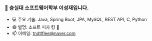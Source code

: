 ### 👋 숭실대 소프트웨어학부 이성재입니다.

- 💻 주요 기술: Java, Spring Boot, JPA, MySQL, REST API, C, Python
- 😄 별명: 소프트 피자 킹 🍕
- 📫 이메일: tndtlflee@naver.com
